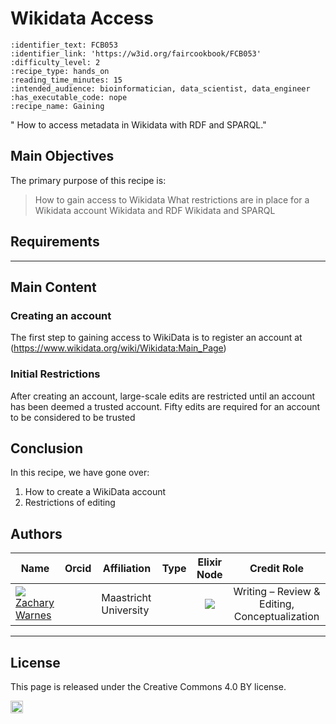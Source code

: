 # Wikidata Access
 ````{panels_fairplus}
:identifier_text: FCB053 
:identifier_link: 'https://w3id.org/faircookbook/FCB053'
:difficulty_level: 2
:recipe_type: hands_on
:reading_time_minutes: 15
:intended_audience: bioinformatician, data_scientist, data_engineer
:has_executable_code: nope
:recipe_name: Gaining  
```` 
" How to access metadata in Wikidata with RDF and SPARQL."
## Main Objectives


The primary purpose of this recipe is:

> How to gain access to Wikidata
> What restrictions are in place for a Wikidata account
> Wikidata and RDF
> Wikidata and SPARQL

## Requirements

---

## Main Content

### Creating an account
The first step to gaining access to WikiData is to register an account at (https://www.wikidata.org/wiki/Wikidata:Main_Page)


### Initial Restrictions
After creating an account, large-scale edits are restricted until an account has been deemed a trusted account. Fifty edits are required for an account to be considered to be trusted

## Conclusion
In this recipe, we have gone over:
1) How to create a WikiData account
2) Restrictions of editing


## Authors


| Name                                                                                                                                                                                                                                       | Orcid                                                                                                                        | Affiliation                           | Type                                                                              |                                                              Elixir Node                                                              | Credit Role
|--------------------------------------------------------------------------------------------------------------------------------------------------------------------------------------------------------------------------------------------|------------------------------------------------------------------------------------------------------------------------------|---------------------------------------|-----------------------------------------------------------------------------------|:-------------------------------------------------------------------------------------------------------------------------------------:|:----------------:|
| <div class="firstCol"><a target="_blank" href='https://github.com/'><img class='avatar-style' src='https://avatars.githubusercontent.com/no_github'></img><div class="d-block">Zachary Warnes</div></a>  </div>         | <a target="_blank" href='https://orcid.org/0000-0000-0000-0000'><i class='fab fa-orcid fa-2x text--orange'></i></a> | Maastricht University     | <i class="fas fa-graduation-cap fa-1x text--orange" alt="Academic"></i> | <img class='elixir-style' src='/the-fair-cookbook/_static/images/logo/Elixir/ELIXIR-UK.svg' ></img> | Writing – Review & Editing, Conceptualization

---

## License

This page is released under the Creative Commons 4.0 BY license.

<a href="https://creativecommons.org/licenses/by/4.0/"><img src="https://mirrors.creativecommons.org/presskit/buttons/80x15/png/by.png" height="20"/></a>
